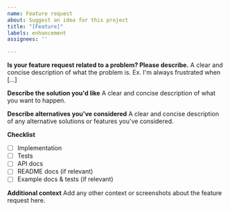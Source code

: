 ```yaml
---
name: Feature request
about: Suggest an idea for this project
title: "[Feature]"
labels: enhancement
assignees: ''

---
```


**Is your feature request related to a problem? Please describe.**
A clear and concise description of what the problem is. Ex. I'm always frustrated when [...]

**Describe the solution you'd like**
A clear and concise description of what you want to happen.

**Describe alternatives you've considered**
A clear and concise description of any alternative solutions or features you've considered.

**Checklist**
- [ ] Implementation
- [ ] Tests
- [ ] API docs 
- [ ] README docs (if relevant) 
- [ ] Example docs & tests (if relevant)

**Additional context**
Add any other context or screenshots about the feature request here.
